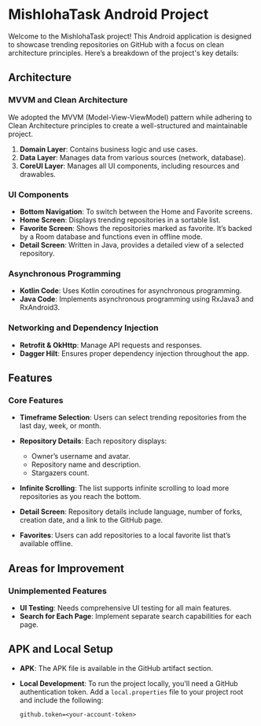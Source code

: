 # MishlohaTask Android Project

Welcome to the MishlohaTask project! This Android application is designed to showcase trending repositories on GitHub with a focus on clean architecture principles. Here’s a breakdown of the project's key details:

## Architecture

### MVVM and Clean Architecture

We adopted the MVVM (Model-View-ViewModel) pattern while adhering to Clean Architecture principles to create a well-structured and maintainable project.

1. **Domain Layer**: Contains business logic and use cases.
2. **Data Layer**: Manages data from various sources (network, database).
3. **CoreUI Layer**: Manages all UI components, including resources and drawables.

### UI Components
- **Bottom Navigation**: To switch between the Home and Favorite screens.
- **Home Screen**: Displays trending repositories in a sortable list.
- **Favorite Screen**: Shows the repositories marked as favorite. It’s backed by a Room database and functions even in offline mode.
- **Detail Screen**: Written in Java, provides a detailed view of a selected repository.

### Asynchronous Programming
- **Kotlin Code**: Uses Kotlin coroutines for asynchronous programming.
- **Java Code**: Implements asynchronous programming using RxJava3 and RxAndroid3.

### Networking and Dependency Injection
- **Retrofit & OkHttp**: Manage API requests and responses.
- **Dagger Hilt**: Ensures proper dependency injection throughout the app.

## Features

### Core Features

- **Timeframe Selection**: Users can select trending repositories from the last day, week, or month.
- **Repository Details**: Each repository displays:
  - Owner’s username and avatar.
  - Repository name and description.
  - Stargazers count.

- **Infinite Scrolling**: The list supports infinite scrolling to load more repositories as you reach the bottom.
- **Detail Screen**: Repository details include language, number of forks, creation date, and a link to the GitHub page.
- **Favorites**: Users can add repositories to a local favorite list that’s available offline.

## Areas for Improvement

### Unimplemented Features
- **UI Testing**: Needs comprehensive UI testing for all main features.
- **Search for Each Page**: Implement separate search capabilities for each page.

## APK and Local Setup

- **APK**: The APK file is available in the GitHub artifact section.
- **Local Development**: To run the project locally, you'll need a GitHub authentication token. Add a `local.properties` file to your project root and include the following:

    ```properties
    github.token=<your-account-token>
    ```


